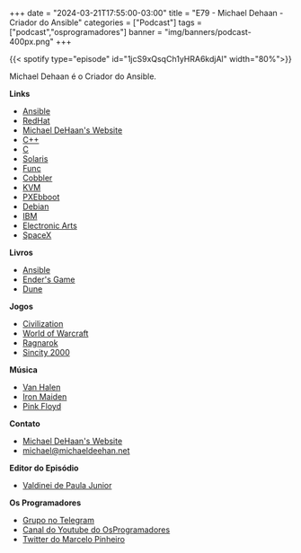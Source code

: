 +++
date = "2024-03-21T17:55:00-03:00"
title = "E79 - Michael Dehaan - Criador do Ansible"
categories = ["Podcast"]
tags = ["podcast","osprogramadores"]
banner = "img/banners/podcast-400px.png"
+++


{{< spotify type="episode" id="1jcS9xQsqCh1yHRA6kdjAl" width="80%">}}

Michael Dehaan é o Criador do Ansible.


**Links**   
- [Ansible](https://www.ansible.com/)
- [RedHat](https://www.redhat.com/)
- [Michael DeHaan's Website](https://www.michaeldehaan.net/)
- [C++](https://www.cplusplus.com/)
- [C](https://en.cppreference.com/w/c)
- [Solaris](https://www.oracle.com/solaris/)
- [Func](https://fedoraproject.org/wiki/Func)
- [Cobbler](https://cobbler.github.io/)
- [KVM](https://www.linux-kvm.org/)
- [PXEbboot](https://en.wikipedia.org/wiki/Preboot_Execution_Environment)
- [Debian](https://www.debian.org/)
- [IBM](https://www.ibm.com/")
- [Electronic Arts](https://www.ea.com/)
- [SpaceX](https://www.spacex.com/)

**Livros**  
- [Ansible](https://www.ansible.com/)
- [Ender's Game](https://en.wikipedia.org/wiki/Ender%27s_Game)
- [Dune](https://en.wikipedia.org/wiki/Dune_%28franchise)

**Jogos**
- [Civilization](https://civilization.com)
- [World of Warcraft](https://worldofwarcraft.com/)
- [Ragnarok](https://www.playstation.com/en-ca/games/god-of-war-ragnarok/")
- [Sincity 2000](https://en.wikipedia.org/wiki/SimCity_2000)

**Música**
- [Van Halen](https://www.van-halen.com/)
- [Iron Maiden](https://ironmaiden.com/)
- [Pink Floyd](https://www.pinkfloyd.com/)

**Contato**
- [Michael DeHaan's Website](https://www.michaeldehaan.net/)
- [michael@michaeldeehan.net](mailto:michael@michaeldehan.net)

**Editor do Episódio**
- [⁠Valdinei de Paula Junior]( https://www.linkedin.com/in/valdinei-de-paula-junior-009634230/)

**Os Programadores**
- [Grupo no Telegram](https://t.me/osprogramadores)
- [Canal do Youtube do OsProgramadores](https://www.youtube.com/channel/UCt_YNYGl6K5yNXlXEQDdwWg?view_as=subscriber)
- [Twitter do Marcelo Pinheiro](https://twitter.com/mpinheir)

